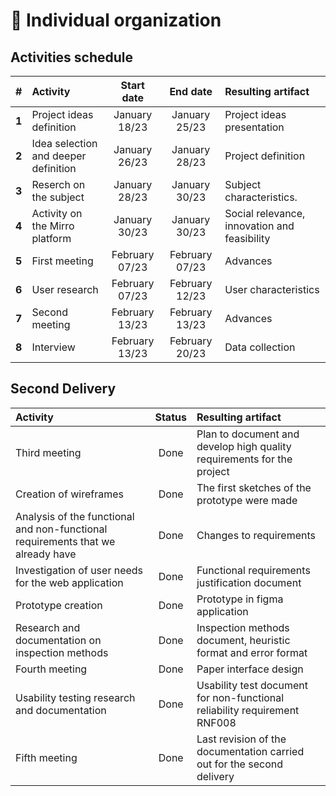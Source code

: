 # 📅 Individual organization


## Activities schedule

|   #    | Activity                                               | Start date       |  End date       | Resulting artifact                                      |
| :----: | :----------------------------------------------------- | :---------:      | :---------:     | :------------------------------------------------------ |
| **1**  | Project ideas definition                               | January 18/23    | January 25/23   | Project ideas presentation                              |
| **2**  | Idea selection and deeper definition                   | January 26/23    | January 28/23   | Project definition                                      |
| **3**  | Reserch on the subject                                 | January 28/23    | January 30/23   | Subject characteristics.                                |
| **4**  | Activity on the Mirro platform                         | January 30/23    | January 30/23   | Social relevance, innovation and feasibility            |
| **5**  | First meeting                                          | February 07/23   | February 07/23  | Advances                                                |
| **6**  | User research                                          | February 07/23   | February 12/23  | User characteristics                                    |
| **7**  | Second meeting                                         | February 13/23   | February 13/23  | Advances                                                |
| **8**  | Interview                                              | February 13/23   | February 20/23  | Data collection                                         |


## Second Delivery


| Activity                                               | Status      | Resulting artifact                                       |
| :----------------------------------------------------- | :---------:| :------------------------------------------------------ |
| Third meeting                                          | Done| Plan to document and develop high quality requirements for the project                  |
| Creation of wireframes               | Done| The first sketches of the prototype were made                  |
|Analysis of the functional and non-functional requirements that we already have | Done | Changes to requirements                                                       |
| Investigation of user needs for the web application                                 | Done   | Functional requirements justification document|
| Prototype creation                             | Done| Prototype in figma application                                                |
| Research and documentation on inspection methods  | Done | Inspection methods document, heuristic format and error format         |
| Fourth meeting                                         | Done | Paper interface design                                                |
| Usability testing research and documentation                                     | Done| Usability test document for non-functional reliability requirement RNF008 |
|Fifth meeting                                   | Done   | Last revision of the documentation carried out for the second delivery|
